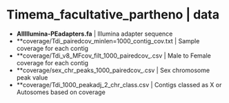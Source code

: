 # Timema_facultative_partheno | data

* **AllIllumina-PEadapters.fa** | Illumina adapter sequence
* **coverage/Tdi_pairedcov_minlen=1000_contig_cov.txt | Sample coverage for each contig
* **coverage/Tdi_v8_MFcov_filt_1000_pairedcov_.csv | Male to Female coverage for each contig
* **coverage/sex_chr_peaks_1000_pairedcov_.csv | Sex chromosome peak value
* **coverage/Tdi_1000_peakadj_2_chr_class.csv | Contigs classed as X or Autosomes based on coverage
